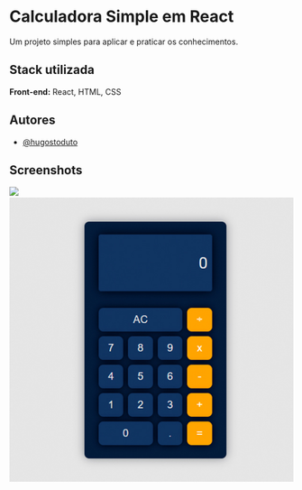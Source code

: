 # Calculadora Simple em React

Um projeto simples para aplicar e praticar os conhecimentos.

## Stack utilizada

**Front-end:** React, HTML, CSS

## Autores

- [@hugostoduto](https://www.github.com/hugostoduto)

## Screenshots

![](Assets/print-2.gif)
![](Assets/print-1.jpg)
